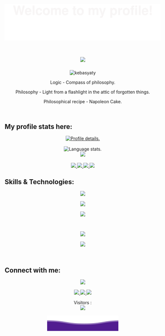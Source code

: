 <p align="center">
  <img src="pictures/welcome.svg">
</p>

<div align="center">
  <h1>
    <a href="https://github.com/kebasyaty/kebasyaty">
      <img src="https://readme-typing-svg.herokuapp.com?font=Fira+Code&weight=500&size=40&pause=1000&color=F7C213&center=true&vCenter=true&width=435&height=70&lines=Hi%2C+I'm+Gennady%F0%9F%91%8B">
    </a>
  </h1>
</div>

<p align="center"> <img src="https://komarev.com/ghpvc/?username=kebasyaty&label=Profile%20views&color=0e75b6&style=flat" alt="kebasyaty" /> </p>

<p align="center">
Logic - Compass of philosophy.
</p>
<p align="center">
Philosophy - Light from a flashlight in the attic of forgotten things.
</p>
<p align="center">
Philosophical recipe - Napoleon Cake.
</p>

<br/>

## My profile stats here:

<div align="center">
  <a href="https://github.com/kebasyaty">
    <img src="http://github-profile-summary-cards.vercel.app/api/cards/profile-details?username=kebasyaty&theme=vision_friendly_dark" alt="Profile details.">
  </a>
</div>

<br/>

<div align="center">
  <img src="https://github-readme-stats.vercel.app/api/top-langs/?username=kebasyaty&langs_count=8&hide_border=true&theme=vision-friendly-dark" alt="Language stats.">
</div>

<div align="center">
  <a href="https://github.com/kebasyaty">
    <img src="https://github-readme-streak-stats.herokuapp.com?user=kebasyaty&theme=vision-friendly-dark&hide_border=true&exclude_days=Sun" />
  </a>
</div>

<br/>

<div align="center">
  <a href="https://github.com/kebasyaty">
    <img src="http://github-profile-summary-cards.vercel.app/api/cards/repos-per-language?username=kebasyaty&theme=vision_friendly_dark" />
    <img src="http://github-profile-summary-cards.vercel.app/api/cards/most-commit-language?username=kebasyaty&theme=vision_friendly_dark" />
  </a>
    <a href="https://github.com/kebasyaty">
    <img src="http://github-profile-summary-cards.vercel.app/api/cards/stats?username=kebasyaty&theme=vision_friendly_dark" />
    <img src="http://github-profile-summary-cards.vercel.app/api/cards/productive-time?username=kebasyaty&theme=vision_friendly_dark&utcOffset=8" />
  </a>
</div>

## Skills & Technologies:

<div align="center">
  <p align="center">
    <img src="https://media.giphy.com/media/QssGEmpkyEOhBCb7e1/giphy.gif" width="200"/>
  </p>
</div>

<div align="center">
  <p align="center">
    <a href="https://github.com/kebasyaty">
      <img src="https://img.shields.io/badge/Languages:-orange" />
    </a>
  </p>
</div>

<div align="center">
  <p align="center">
     <a href="https://github.com/kebasyaty?tab=repositories">
       <img src="https://skillicons.dev/icons?i=py,css,html,js,rust,crystal" />
     </a>
  </p>
</div>

<br/>

<div align="center">
  <p align="center">
    <a href="https://github.com/kebasyaty">
      <img src="https://img.shields.io/badge/Development:-orange" />
    </a>
  </p>
</div>

<div align="center">
  <p align="center">
   <a href="https://github.com/kebasyaty?tab=repositories">
     <img src="https://skillicons.dev/icons?i=django,vue,git,vscode" /> 
   </a>
 </p>
</div>

<br/>

## Connect with me:

<div align="center">
  <p align="center">
  <a href="https://github.com/kebasyaty">
    <img src="https://img.shields.io/badge/Socialmedia:-orange" />
  </a>
</p>
</div>

<div align="center">
  <p align="center">
    <div>
      <a href = "mailto:kebasyaty@gmail.com">
        <img src="https://img.shields.io/badge/Gmail-D14836?style=for-the-badge&logo=gmail&logoColor=white">
      </a>
      <a href="https://www.linkedin.com/in/gennady-kostyunin-10188a1a2/" target="_blank">
        <img src="https://img.shields.io/badge/linkedin-%230077B5.svg?style=for-the-badge&logo=linkedin&logoColor=white">
      </a>
      <a href="https://twitter.com/kebasyaty/" target="_blank">
        <img src="https://img.shields.io/badge/Twitter-%231DA1F2.svg?style=for-the-badge&logo=Twitter&logoColor=white">
      </a>
    </div>
  </p>
</div>

<p align="center"> 
  Visitors :<br>
  <img src="https://profile-counter.glitch.me/kebasyaty-dev/count.svg" />
</p>

<div align="center">
    <img src="pictures/ocean.svg">
</div>
